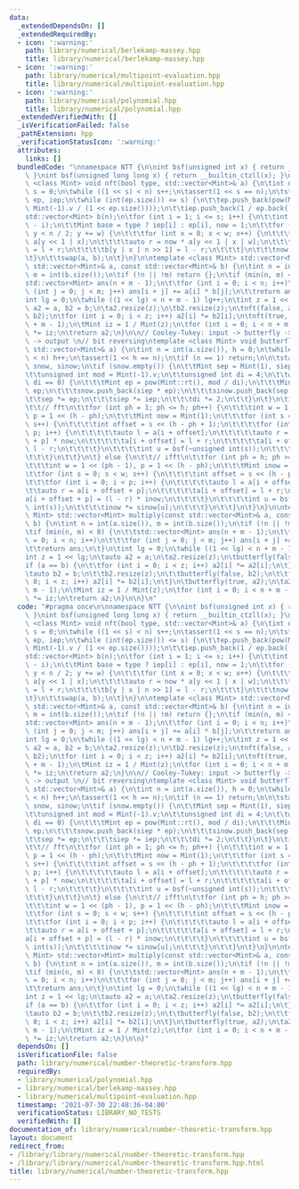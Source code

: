 ```yaml
---
data:
  _extendedDependsOn: []
  _extendedRequiredBy:
  - icon: ':warning:'
    path: library/numerical/berlekamp-massey.hpp
    title: library/numerical/berlekamp-massey.hpp
  - icon: ':warning:'
    path: library/numerical/multipoint-evaluation.hpp
    title: library/numerical/multipoint-evaluation.hpp
  - icon: ':warning:'
    path: library/numerical/polynomial.hpp
    title: library/numerical/polynomial.hpp
  _extendedVerifiedWith: []
  _isVerificationFailed: false
  _pathExtension: hpp
  _verificationStatusIcon: ':warning:'
  attributes:
    links: []
  bundledCode: "\nnamespace NTT {\n\nint bsf(unsigned int x) { return __builtin_ctz(x);\
    \ }\nint bsf(unsigned long long x) { return __builtin_ctzll(x); }\n\ntemplate\
    \ <class Mint> void nft(bool type, std::vector<Mint>& a) {\n\tint n = int(a.size()),\
    \ s = 0;\n\twhile ((1 << s) < n) s++;\n\tassert(1 << s == n);\n\tstatic std::vector<Mint>\
    \ ep, iep;\n\twhile (int(ep.size()) <= s) {\n\t\tep.push_back(pow(Mint::rt(),\
    \ Mint(-1).v / (1 << ep.size())));\n\t\tiep.push_back(1 / ep.back());\n\t}\n\t\
    std::vector<Mint> b(n);\n\tfor (int i = 1; i <= s; i++) {\n\t\tint w = 1 << (s\
    \ - i);\n\t\tMint base = type ? iep[i] : ep[i], now = 1;\n\t\tfor (int y = 0;\
    \ y < n / 2; y += w) {\n\t\t\tfor (int x = 0; x < w; x++) {\n\t\t\t\tauto l =\
    \ a[y << 1 | x];\n\t\t\t\tauto r = now * a[y << 1 | x | w];\n\t\t\t\tb[y | x]\
    \ = l + r;\n\t\t\t\tb[y | x | n >> 1] = l - r;\n\t\t\t}\n\t\t\tnow *= base;\n\t\
    \t}\n\t\tswap(a, b);\n\t}\n}\n\ntemplate <class Mint> std::vector<Mint> multiply_nft(const\
    \ std::vector<Mint>& a, const std::vector<Mint>& b) {\n\tint n = int(a.size()),\
    \ m = int(b.size());\n\tif (!n || !m) return {};\n\tif (min(n, m) <= 8) {\n\t\t\
    std::vector<Mint> ans(n + m - 1);\n\t\tfor (int i = 0; i < n; i++)\n\t\t\tfor\
    \ (int j = 0; j < m; j++) ans[i + j] += a[i] * b[j];\n\t\treturn ans;\n\t}\n\t\
    int lg = 0;\n\twhile ((1 << lg) < n + m - 1) lg++;\n\tint z = 1 << lg;\n\tauto\
    \ a2 = a, b2 = b;\n\ta2.resize(z);\n\tb2.resize(z);\n\tnft(false, a2);\n\tnft(false,\
    \ b2);\n\tfor (int i = 0; i < z; i++) a2[i] *= b2[i];\n\tnft(true, a2);\n\ta2.resize(n\
    \ + m - 1);\n\tMint iz = 1 / Mint(z);\n\tfor (int i = 0; i < n + m - 1; i++) a2[i]\
    \ *= iz;\n\treturn a2;\n}\n\n// Cooley-Tukey: input -> butterfly -> bit reversing\
    \ -> output \n// bit reversing\ntemplate <class Mint> void butterfly(bool type,\
    \ std::vector<Mint>& a) {\n\tint n = int(a.size()), h = 0;\n\twhile ((1 << h)\
    \ < n) h++;\n\tassert(1 << h == n);\n\tif (n == 1) return;\n\n\tstatic std::vector<Mint>\
    \ snow, sinow;\n\tif (snow.empty()) {\n\t\tMint sep = Mint(1), siep = Mint(1);\n\
    \t\tunsigned int mod = Mint(-1).v;\n\t\tunsigned int di = 4;\n\t\twhile (mod %\
    \ di == 0) {\n\t\t\tMint ep = pow(Mint::rt(), mod / di);\n\t\t\tMint iep = 1 /\
    \ ep;\n\t\t\tsnow.push_back(siep * ep);\n\t\t\tsinow.push_back(sep * iep);\n\t\
    \t\tsep *= ep;\n\t\t\tsiep *= iep;\n\t\t\tdi *= 2;\n\t\t}\n\t}\n\tif (!type) {\n\
    \t\t// fft\n\t\tfor (int ph = 1; ph <= h; ph++) {\n\t\t\tint w = 1 << (ph - 1),\
    \ p = 1 << (h - ph);\n\t\t\tMint now = Mint(1);\n\t\t\tfor (int s = 0; s < w;\
    \ s++) {\n\t\t\t\tint offset = s << (h - ph + 1);\n\t\t\t\tfor (int i = 0; i <\
    \ p; i++) {\n\t\t\t\t\tauto l = a[i + offset];\n\t\t\t\t\tauto r = a[i + offset\
    \ + p] * now;\n\t\t\t\t\ta[i + offset] = l + r;\n\t\t\t\t\ta[i + offset + p] =\
    \ l - r;\n\t\t\t\t}\n\t\t\t\tint u = bsf(~unsigned int(s));\n\t\t\t\tnow *= snow[u];\n\
    \t\t\t}\n\t\t}\n\t} else {\n\t\t// ifft\n\t\tfor (int ph = h; ph >= 1; ph--) {\n\
    \t\t\tint w = 1 << (ph - 1), p = 1 << (h - ph);\n\t\t\tMint inow = Mint(1);\n\t\
    \t\tfor (int s = 0; s < w; s++) {\n\t\t\t\tint offset = s << (h - ph + 1);\n\t\
    \t\t\tfor (int i = 0; i < p; i++) {\n\t\t\t\t\tauto l = a[i + offset];\n\t\t\t\
    \t\tauto r = a[i + offset + p];\n\t\t\t\t\ta[i + offset] = l + r;\n\t\t\t\t\t\
    a[i + offset + p] = (l - r) * inow;\n\t\t\t\t}\n\t\t\t\tint u = bsf(~unsigned\
    \ int(s));\n\t\t\t\tinow *= sinow[u];\n\t\t\t}\n\t\t}\n\t}\n}\n\ntemplate <class\
    \ Mint> std::vector<Mint> multiply(const std::vector<Mint>& a, const std::vector<Mint>&\
    \ b) {\n\tint n = int(a.size()), m = int(b.size());\n\tif (!n || !m) return {};\n\
    \tif (min(n, m) < 8) {\n\t\tstd::vector<Mint> ans(n + m - 1);\n\t\tfor (int i\
    \ = 0; i < n; i++)\n\t\t\tfor (int j = 0; j < m; j++) ans[i + j] += a[i] * b[j];\n\
    \t\treturn ans;\n\t}\n\tint lg = 0;\n\twhile ((1 << lg) < n + m - 1) lg++;\n\t\
    int z = 1 << lg;\n\tauto a2 = a;\n\ta2.resize(z);\n\tbutterfly(false, a2);\n\t\
    if (a == b) {\n\t\tfor (int i = 0; i < z; i++) a2[i] *= a2[i];\n\t} else {\n\t\
    \tauto b2 = b;\n\t\tb2.resize(z);\n\t\tbutterfly(false, b2);\n\t\tfor (int i =\
    \ 0; i < z; i++) a2[i] *= b2[i];\n\t}\n\tbutterfly(true, a2);\n\ta2.resize(n +\
    \ m - 1);\n\tMint iz = 1 / Mint(z);\n\tfor (int i = 0; i < n + m - 1; i++) a2[i]\
    \ *= iz;\n\treturn a2;\n}\n\n}\n"
  code: "#pragma once\n\nnamespace NTT {\n\nint bsf(unsigned int x) { return __builtin_ctz(x);\
    \ }\nint bsf(unsigned long long x) { return __builtin_ctzll(x); }\n\ntemplate\
    \ <class Mint> void nft(bool type, std::vector<Mint>& a) {\n\tint n = int(a.size()),\
    \ s = 0;\n\twhile ((1 << s) < n) s++;\n\tassert(1 << s == n);\n\tstatic std::vector<Mint>\
    \ ep, iep;\n\twhile (int(ep.size()) <= s) {\n\t\tep.push_back(pow(Mint::rt(),\
    \ Mint(-1).v / (1 << ep.size())));\n\t\tiep.push_back(1 / ep.back());\n\t}\n\t\
    std::vector<Mint> b(n);\n\tfor (int i = 1; i <= s; i++) {\n\t\tint w = 1 << (s\
    \ - i);\n\t\tMint base = type ? iep[i] : ep[i], now = 1;\n\t\tfor (int y = 0;\
    \ y < n / 2; y += w) {\n\t\t\tfor (int x = 0; x < w; x++) {\n\t\t\t\tauto l =\
    \ a[y << 1 | x];\n\t\t\t\tauto r = now * a[y << 1 | x | w];\n\t\t\t\tb[y | x]\
    \ = l + r;\n\t\t\t\tb[y | x | n >> 1] = l - r;\n\t\t\t}\n\t\t\tnow *= base;\n\t\
    \t}\n\t\tswap(a, b);\n\t}\n}\n\ntemplate <class Mint> std::vector<Mint> multiply_nft(const\
    \ std::vector<Mint>& a, const std::vector<Mint>& b) {\n\tint n = int(a.size()),\
    \ m = int(b.size());\n\tif (!n || !m) return {};\n\tif (min(n, m) <= 8) {\n\t\t\
    std::vector<Mint> ans(n + m - 1);\n\t\tfor (int i = 0; i < n; i++)\n\t\t\tfor\
    \ (int j = 0; j < m; j++) ans[i + j] += a[i] * b[j];\n\t\treturn ans;\n\t}\n\t\
    int lg = 0;\n\twhile ((1 << lg) < n + m - 1) lg++;\n\tint z = 1 << lg;\n\tauto\
    \ a2 = a, b2 = b;\n\ta2.resize(z);\n\tb2.resize(z);\n\tnft(false, a2);\n\tnft(false,\
    \ b2);\n\tfor (int i = 0; i < z; i++) a2[i] *= b2[i];\n\tnft(true, a2);\n\ta2.resize(n\
    \ + m - 1);\n\tMint iz = 1 / Mint(z);\n\tfor (int i = 0; i < n + m - 1; i++) a2[i]\
    \ *= iz;\n\treturn a2;\n}\n\n// Cooley-Tukey: input -> butterfly -> bit reversing\
    \ -> output \n// bit reversing\ntemplate <class Mint> void butterfly(bool type,\
    \ std::vector<Mint>& a) {\n\tint n = int(a.size()), h = 0;\n\twhile ((1 << h)\
    \ < n) h++;\n\tassert(1 << h == n);\n\tif (n == 1) return;\n\n\tstatic std::vector<Mint>\
    \ snow, sinow;\n\tif (snow.empty()) {\n\t\tMint sep = Mint(1), siep = Mint(1);\n\
    \t\tunsigned int mod = Mint(-1).v;\n\t\tunsigned int di = 4;\n\t\twhile (mod %\
    \ di == 0) {\n\t\t\tMint ep = pow(Mint::rt(), mod / di);\n\t\t\tMint iep = 1 /\
    \ ep;\n\t\t\tsnow.push_back(siep * ep);\n\t\t\tsinow.push_back(sep * iep);\n\t\
    \t\tsep *= ep;\n\t\t\tsiep *= iep;\n\t\t\tdi *= 2;\n\t\t}\n\t}\n\tif (!type) {\n\
    \t\t// fft\n\t\tfor (int ph = 1; ph <= h; ph++) {\n\t\t\tint w = 1 << (ph - 1),\
    \ p = 1 << (h - ph);\n\t\t\tMint now = Mint(1);\n\t\t\tfor (int s = 0; s < w;\
    \ s++) {\n\t\t\t\tint offset = s << (h - ph + 1);\n\t\t\t\tfor (int i = 0; i <\
    \ p; i++) {\n\t\t\t\t\tauto l = a[i + offset];\n\t\t\t\t\tauto r = a[i + offset\
    \ + p] * now;\n\t\t\t\t\ta[i + offset] = l + r;\n\t\t\t\t\ta[i + offset + p] =\
    \ l - r;\n\t\t\t\t}\n\t\t\t\tint u = bsf(~unsigned int(s));\n\t\t\t\tnow *= snow[u];\n\
    \t\t\t}\n\t\t}\n\t} else {\n\t\t// ifft\n\t\tfor (int ph = h; ph >= 1; ph--) {\n\
    \t\t\tint w = 1 << (ph - 1), p = 1 << (h - ph);\n\t\t\tMint inow = Mint(1);\n\t\
    \t\tfor (int s = 0; s < w; s++) {\n\t\t\t\tint offset = s << (h - ph + 1);\n\t\
    \t\t\tfor (int i = 0; i < p; i++) {\n\t\t\t\t\tauto l = a[i + offset];\n\t\t\t\
    \t\tauto r = a[i + offset + p];\n\t\t\t\t\ta[i + offset] = l + r;\n\t\t\t\t\t\
    a[i + offset + p] = (l - r) * inow;\n\t\t\t\t}\n\t\t\t\tint u = bsf(~unsigned\
    \ int(s));\n\t\t\t\tinow *= sinow[u];\n\t\t\t}\n\t\t}\n\t}\n}\n\ntemplate <class\
    \ Mint> std::vector<Mint> multiply(const std::vector<Mint>& a, const std::vector<Mint>&\
    \ b) {\n\tint n = int(a.size()), m = int(b.size());\n\tif (!n || !m) return {};\n\
    \tif (min(n, m) < 8) {\n\t\tstd::vector<Mint> ans(n + m - 1);\n\t\tfor (int i\
    \ = 0; i < n; i++)\n\t\t\tfor (int j = 0; j < m; j++) ans[i + j] += a[i] * b[j];\n\
    \t\treturn ans;\n\t}\n\tint lg = 0;\n\twhile ((1 << lg) < n + m - 1) lg++;\n\t\
    int z = 1 << lg;\n\tauto a2 = a;\n\ta2.resize(z);\n\tbutterfly(false, a2);\n\t\
    if (a == b) {\n\t\tfor (int i = 0; i < z; i++) a2[i] *= a2[i];\n\t} else {\n\t\
    \tauto b2 = b;\n\t\tb2.resize(z);\n\t\tbutterfly(false, b2);\n\t\tfor (int i =\
    \ 0; i < z; i++) a2[i] *= b2[i];\n\t}\n\tbutterfly(true, a2);\n\ta2.resize(n +\
    \ m - 1);\n\tMint iz = 1 / Mint(z);\n\tfor (int i = 0; i < n + m - 1; i++) a2[i]\
    \ *= iz;\n\treturn a2;\n}\n\n}"
  dependsOn: []
  isVerificationFile: false
  path: library/numerical/number-theoretic-transform.hpp
  requiredBy:
  - library/numerical/polynomial.hpp
  - library/numerical/berlekamp-massey.hpp
  - library/numerical/multipoint-evaluation.hpp
  timestamp: '2021-07-30 22:48:36-04:00'
  verificationStatus: LIBRARY_NO_TESTS
  verifiedWith: []
documentation_of: library/numerical/number-theoretic-transform.hpp
layout: document
redirect_from:
- /library/library/numerical/number-theoretic-transform.hpp
- /library/library/numerical/number-theoretic-transform.hpp.html
title: library/numerical/number-theoretic-transform.hpp
---
```

